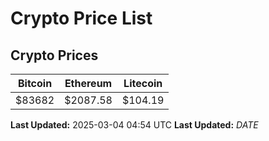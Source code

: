 # Crypto Price List

## Crypto Prices
| Bitcoin | Ethereum | Litecoin |
| ------- | -------- | -------- |
| $83682 | $2087.58 | $104.19 |
**Last Updated:** 2025-03-04 04:54 UTC
**Last Updated:** $DATE$
